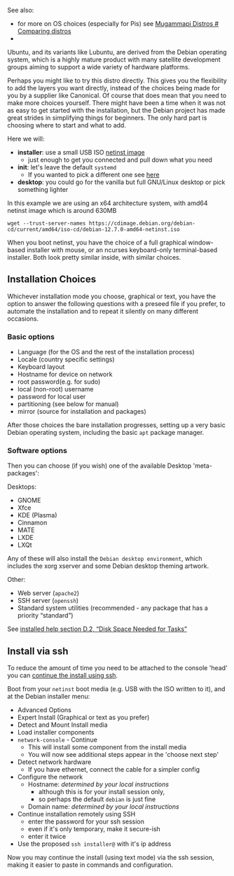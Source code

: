 See also:

* for more on OS choices (especially for Pis) see [Mugammapi Distros # Comparing distros](https://github.com/artmg/MuGammaPi/wiki/Distros#comparing-distros)
* 

Ubuntu, and its variants like Lubuntu, are derived from the Debian operating system, which is a highly mature product with many satellite development groups aiming to support a wide variety of hardware platforms. 

Perhaps you might like to try this distro directly. This gives you the flexibility to add the layers you want directly, instead of the choices being made for you by a supplier like Canonical. Of course that does mean that you need to make more choices yourself. There might have been a time when it was not as easy to get started with the installation, but the Debian project has made great strides in simplifying things for beginners. The only hard part is choosing where to start and what to add.

Here we will:

* **installer**: use a small USB ISO [netinst image](https://www.debian.org/CD/netinst/) 
	* just enough to get you connected and pull down what you need
* **init**: let's leave the default `systemd`
	* If you wanted to pick a different one see [here](https://wiki.debian.org/Init#Changing_the_init_system_-_at_installation_time)
* **desktop**: you could go for the vanilla but full GNU/Linux desktop or pick something lighter



In this example we are using an x64 architecture system, with amd64 netinst image which is around 630MB

```
wget --trust-server-names https://cdimage.debian.org/debian-cd/current/amd64/iso-cd/debian-12.7.0-amd64-netinst.iso
```

When you boot netinst, you have the choice of a full graphical window-based installer with mouse, or an ncurses keyboard-only terminal-based installer. Both look pretty similar inside, with similar choices.

## Installation Choices

Whichever installation mode you choose, graphical or text, you have the option to answer the following questions with a preseed file if you prefer, to automate the installation and to repeat it silently on many different occasions.

### Basic options

* Language (for the OS and the rest of the installation process)
* Locale (country specific settings)
* Keyboard layout
* Hostname for device on network
* root password(e.g. for sudo)
* local (non-root) username
* password for local user
* partitioning (see below for manual)
* mirror (source for installation and packages)

After those choices the bare installation progresses, setting up a very basic Debian operating system, including the basic `apt` package manager.

### Software options

Then you can choose (if you wish) one of the available Desktop 'meta-packages':

Desktops:
* GNOME
* Xfce
* KDE (Plasma)
* Cinnamon
* MATE
* LXDE
* LXQt

Any of these will also install the `Debian desktop environment`, which includes the xorg xserver and some Debian desktop theming artwork.

Other:
* Web server (`apache2`)
* SSH server (`openssh`)
* Standard system utilities (recommended - any package that has a priority “standard”)

See [installed help section D.2, “Disk Space Needed for Tasks”](https://www.debian.org/releases/bookworm/amd64/apds02.en.html "D.2. Disk Space Needed for Tasks")


## Install via ssh

To reduce the amount of time you need to be attached to the console 'head' you can [continue the install using ssh](https://www.debian.org/releases/bookworm/amd64/ch06s03.en.html#network-console). 

Boot from your `netinst` boot media (e.g. USB with the ISO written to it), and at the Debian installer menu:

- Advanced Options
- Expert Install (Graphical or text as you prefer)
- Detect and Mount Install media
- Load installer components
- `network-console` - Continue
	- This will install some component from the install media
	- You will now see additional steps appear in the 'choose next step'
- Detect network hardware
	- If you have ethernet, connect the cable for a simpler config
- Configure the network
	- Hostname: _determined by your local instructions_
		- although this is for your install session only, 
		- so perhaps the default `debian` is just fine
	- Domain name: _determined by your local instructions_
- Continue installation remotely using SSH
	- enter the password for your ssh session
	- even if it's only temporary, make it secure-ish
	- enter it twice
- Use the proposed `ssh installer@` with it's ip address

Now you may continue the install (using text mode) via the ssh session, making it easier to paste in commands and configuration.

